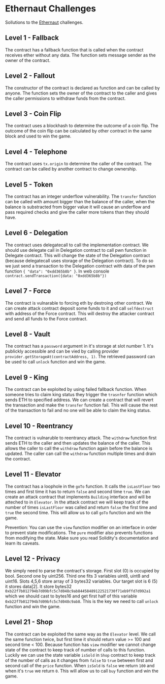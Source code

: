 # Ethernaut Challenges

Sollutions to the [Ethernaut](https://ethernaut.openzeppelin.com/) challenges.

## Level 1 - Fallback

The contract has a fallback function that is called when the contract receives ether without any data. The function sets message sender as the owner of the contract.

## Level 2 - Fallout

The constructor of the contract is declared as function and can be called by anyone. The function sets the owner of the contract to the caller and gives the caller permissions to withdraw funds from the contract.

## Level 3 - Coin Flip

The contract uses a blockhash to determine the outcome of a coin flip. The outcome of the coin flip can be calculated by other contract in the same block and used to win the game.

## Level 4 - Telephone

The contract uses `tx.origin` to determine the caller of the contract. The contract can be called by another contract to change ownership.

## Level 5 - Token

The contract has an integer underflow vulnerability. The `transfer` function can be called with amount bigger than the balance of the caller, when the balance is substracted from bigger value it will cause an underflow and pass required checks and give the caller more tokens than they should have.

## Level 6 - Delegation

The contract uses delegatecall to call the implementation contract. We should use delegate call in Delegation contract to call pwn function in Delegate contract. This will change the state of the Delegation contract (because delegatecall uses storage of the Delegation contract). To do so we just send a transaction to the Delegation contract with data of the pwn function `{ "data": "0xdd365b8b" }`.
In web console `contract.sendTransaction({data: "0xdd365b8b"})`

## Level 7 - Force

The contract is vulnarable to forcing eth by destroing other contract. We can create attack contract deposit some funds to it and call `selfdestruct` with address of the Force contract. This will destroy the attacker contract and send all funds to the Force contract.

## Level 8 - Vault
The contract has a `password` argument in it's storage at slot number 1. It's publickly accessible and can be vied by calling provider `provider.getStorageAt(contractAddress, 1)`. The retrieved password can be used to call `unlock` function and win the game.

## Level 9 - King
The contract can be exploited by using failed fallback function. When someone tries to claim king status they trigger the `trasnfer` function which sends ETH to specified address. We can create a contract that will revert the transaction and make the `transfer` function fail. This will cause the rest of the transaction to fail and no one will be able to claim the king status.

## Level 10 - Reentrancy

The contract is vulnaruble to reentrancy attack. The `withdraw` function first sends ETH to the caller and then updates the balance of the caller. This allows the caller to call the `withdraw` function again before the balance is updated. The caller can call the `withdraw` function multiple times and drain the contract.

## Level 11 - Elevator

The contract has a loophole in the `goTo` function. It calls the `isLastFloor` two times and first time it has to return `false` and second time `true`. We can create an attack contract that implements `Building` interface and will be atteched to in `Elevator`. In the attack contract we will keep track of the number of times `isLastFloor` was called and return `false` the first time and `true` the second time. This will allow us to call `goTo` function and win the game.

Prevention: You can use the `view` function modifier on an interface in order to prevent state modifications. The `pure` modifier also prevents functions from modifying the state. Make sure you read Solidity's documentation and learn its caveats.

## Level 12 - Privacy

We simply need to parse the contract's storage. 
First slot (0) is occupied by bool.
Second one by uint256.
Third one fits 3 variables uint8, uint8 and uint16.
Slots 4,5,6 store array of 3 bytes32 variables.
Our target slot is 6 (5) it stores data[2]. It store bytes32 `0xb22f7b012794b7d09bfc5c7d048c9ab84458489122521730f71eb9ffd7d992a1` which we should cast to bytes16 and get first half of this variable `0xb22f7b012794b7d09bfc5c7d048c9ab8`. This is the key we need to call `unlock` function and win the game.


## Level 21 - Shop

The contract can be exploited the same way as the `Elevator` level. We call the same function twice, but first time it should return value >= 100 and second time < 100. Because function has `view` modifier we cannot change state of the contract to keep track of number of calls to this function. Luckily we can use the state variable `isSold` in `Shop` contract to keep track of the number of calls as it changes from `false` to `true` between first and second call of the `price` function. When `isSold` is `false` we return `100` and when it's `true` we return `0`. This will allow us to call `buy` function and win the game.